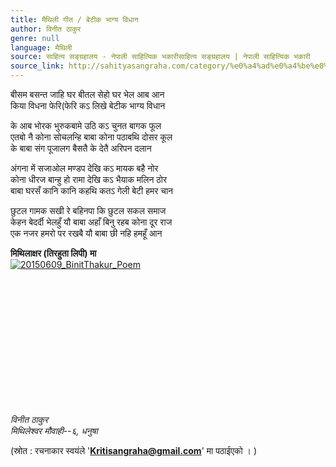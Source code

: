 ```yaml
---
title: मैथिली गीत / बेटीक भाग्य विधान
author: विनीत ठाकुर
genre: null
language: मैथिली
source: साहित्य सङ्ग्रहालय - नेपाली साहित्यिक भकारीसाहित्य सङ्ग्रहालय | नेपाली साहित्यिक भकारी
source_link: http://sahityasangraha.com/category/%e0%a4%ad%e0%a4%be%e0%a4%b7%e0%a4%be-%e0%a4%ad%e0%a4%be%e0%a4%b7%e0%a5%80-%e0%a4%b8%e0%a4%be%e0%a4%b9%e0%a4%bf%e0%a4%a4%e0%a5%8d%e0%a4%af/%e0%a4%ae%e0%a5%88%e0%a4%a5%e0%a4%bf%e0%a4%b2%e0%a5%80-%e0%a4%b0%e0%a4%9a%e0%a4%a8%e0%a4%be/
---
```


बीसम बसन्त जाहि घर बीतल सेहो घर भेल आब आन  
किया विधना फेरि(फेरि कऽ लिखे बेटीक भाग्य विधान

के आब भोरक भुरुकबामे उठि कऽ चुनत बागक फूल  
एतबो नै कोना सोचलन्हि बाबा कोना पठाबथि दोसर कूल  
के बाबा संग पूजालग बैसतै के देतै अरिपन दलान

अंगना में सजाओल मण्डप देखि कऽ मायक बहै नोर  
कोना धीरज बान्हु हो रामा देखि कऽ भैयाक मलिन ठोर  
बाबा घरसँ कानि कानि कहथि कतऽ गेली बेटी हमर चान

छुटल गामक सखी रे बहिनपा कि छुटल सकल समाज  
केहन बेदर्दी भेलहुँ यौ बाबा अहाँ बिनु रहब कोना दूर राज  
एक नजर हमरो पर रखबै यौ बाबा छी नहि हमहूँ आन

**मिथिलाक्षर (तिरहुता लिपी) मा**  
[![20150609\_BinitThakur\_Poem](https://sangrahalaya.files.wordpress.com/2015/10/20150609_binitthakur_poem.jpg?resize=330%2C350)](https://sangrahalaya.files.wordpress.com/2015/10/20150609_binitthakur_poem.jpg?resize=330%2C350)

 

 

 

 

 

 

 

*विनीत ठाकुर  
मिथिलेश्वर मौवाही--६, धनुषा*

(स्रोत : रचनाकार स्वयंले '**Kritisangraha@gmail.com**' मा पठाईएको । )
